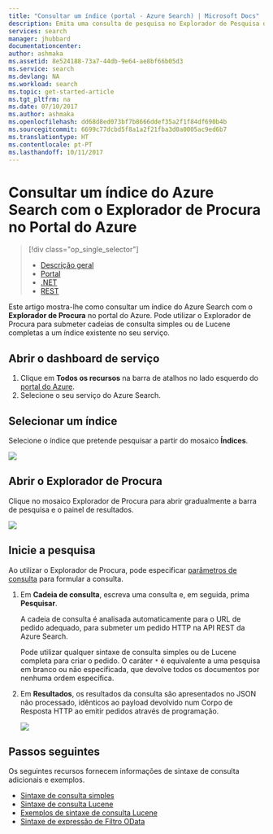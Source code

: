 ```yaml
---
title: "Consultar um índice (portal - Azure Search) | Microsoft Docs"
description: Emita uma consulta de pesquisa no Explorador de Pesquisa do Portal do Azure.
services: search
manager: jhubbard
documentationcenter: 
author: ashmaka
ms.assetid: 8e524188-73a7-44db-9e64-ae8bf66b05d3
ms.service: search
ms.devlang: NA
ms.workload: search
ms.topic: get-started-article
ms.tgt_pltfrm: na
ms.date: 07/10/2017
ms.author: ashmaka
ms.openlocfilehash: dd68d8ed073bf7b8666ddef35a2f1f84df690b4b
ms.sourcegitcommit: 6699c77dcbd5f8a1a2f21fba3d0a0005ac9ed6b7
ms.translationtype: HT
ms.contentlocale: pt-PT
ms.lasthandoff: 10/11/2017
---
```

# <a name="query-an-azure-search-index-using-search-explorer-in-the-azure-portal"></a>Consultar um índice do Azure Search com o Explorador de Procura no Portal do Azure
> [!div class="op_single_selector"]
> * [Descrição geral](search-query-overview.md)
> * [Portal](search-explorer.md)
> * [.NET](search-query-dotnet.md)
> * [REST](search-query-rest-api.md)
> 
> 

Este artigo mostra-lhe como consultar um índice do Azure Search com o **Explorador de Procura** no portal do Azure. Pode utilizar o Explorador de Procura para submeter cadeias de consulta simples ou de Lucene completas a um índice existente no seu serviço.

## <a name="open-the-service-dashboard"></a>Abrir o dashboard de serviço
1. Clique em **Todos os recursos** na barra de atalhos no lado esquerdo do [portal do Azure](https://portal.azure.com/#blade/HubsExtension/BrowseResourceBlade/resourceType/Microsoft.Search%2FsearchServices).
2. Selecione o seu serviço do Azure Search.

## <a name="select-an-index"></a>Selecionar um índice

Selecione o índice que pretende pesquisar a partir do mosaico **Índices**.

   ![](./media/search-explorer/pick-index.png)

## <a name="open-search-explorer"></a>Abrir o Explorador de Procura

Clique no mosaico Explorador de Procura para abrir gradualmente a barra de pesquisa e o painel de resultados.

   ![](./media/search-explorer/search-explorer-tile.png)

## <a name="start-searching"></a>Inicie a pesquisa

Ao utilizar o Explorador de Procura, pode especificar [parâmetros de consulta](https://docs.microsoft.com/rest/api/searchservice/Search-Documents) para formular a consulta.

1. Em **Cadeia de consulta**, escreva uma consulta e, em seguida, prima **Pesquisar**. 

   A cadeia de consulta é analisada automaticamente para o URL de pedido adequado, para submeter um pedido HTTP na API REST da Azure Search.   
   
   Pode utilizar qualquer sintaxe de consulta simples ou de Lucene completa para criar o pedido. O caráter `*` é equivalente a uma pesquisa em branco ou não especificada, que devolve todos os documentos por nenhuma ordem específica.

2. Em **Resultados**, os resultados da consulta são apresentados no JSON não processado, idênticos ao payload devolvido num Corpo de Resposta HTTP ao emitir pedidos através de programação.

   ![](./media/search-explorer/search-bar.png)

## <a name="next-steps"></a>Passos seguintes

Os seguintes recursos fornecem informações de sintaxe de consulta adicionais e exemplos.

 + [Sintaxe de consulta simples](https://docs.microsoft.com/rest/api/searchservice/simple-query-syntax-in-azure-search) 
 + [Sintaxe de consulta Lucene](https://docs.microsoft.com/rest/api/searchservice/lucene-query-syntax-in-azure-search) 
 + [Exemplos de sintaxe de consulta Lucene](https://docs.microsoft.com/azure/search/search-query-lucene-examples) 
 + [Sintaxe de expressão de Filtro OData](https://docs.microsoft.com/rest/api/searchservice/odata-expression-syntax-for-azure-search) 